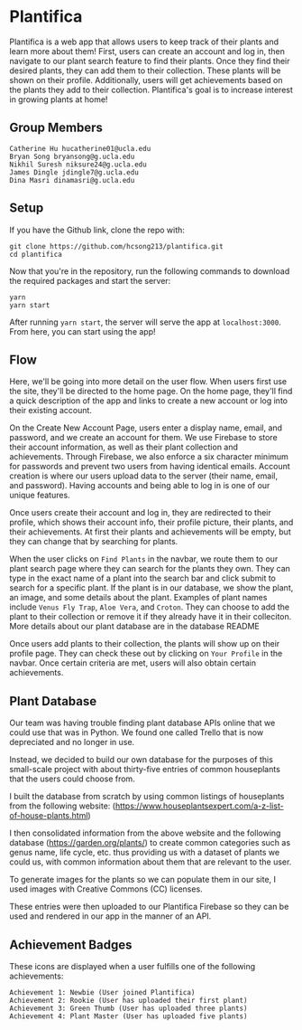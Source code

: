 # Plantifica

Plantifica is a web app that allows users to keep track of their plants and learn more about them! First, users can create an account and log in, then navigate to our plant search feature to find their plants. Once they find their desired plants, they can add them to their collection. These plants will be shown on their profile. Additionally, users will get achievements based on the plants they add to their collection. Plantifica's goal is to increase interest in growing plants at home!


## Group Members

    Catherine Hu hucatherine01@ucla.edu 
    Bryan Song bryansong@g.ucla.edu 
    Nikhil Suresh niksure24@g.ucla.edu 
    James Dingle jdingle7@g.ucla.edu 
    Dina Masri dinamasri@g.ucla.edu
    
## Setup

If you have the Github link, clone the repo with:

    git clone https://github.com/hcsong213/plantifica.git
    cd plantifica

Now that you're in the repository, run the following commands to download the required packages and start the server:

    yarn
    yarn start

After running `yarn start`, the server will serve the app at `localhost:3000`. From here, you can start using the app!

## Flow

Here, we'll be going into more detail on the user flow. When users first use the site, they'll be directed to the home page. On the home page, they'll find a quick description of the app and links to create a new account or log into their existing account. 

On the Create New Account Page, users enter a display name, email, and password, and we create an account for them. We use Firebase to store their account information, as well as their plant collection and achievements. Through Firebase, we also enforce a six character minimum for passwords and prevent two users from having identical emails. Account creation is where our users upload data to the server (their name, email, and password). Having accounts and being able to log in is one of our unique features. 

Once users create their account and log in, they are redirected to their profile, which shows their account info, their profile picture, their plants, and their achievements. At first their plants and achievements will be empty, but they can change that by searching for plants.

When the user clicks on `Find Plants` in the navbar, we route them to our plant search page where they can search for the plants they own. They can type in the exact name of a plant into the search bar and click submit to search for a specific plant. If the plant is in our database, we show the plant, an image, and some details about the plant. Examples of plant names include `Venus Fly Trap`, `Aloe Vera`, and `Croton`.  They can choose to add the plant to their collection or remove it if they already have it in their colleciton. More details about our plant database are in the database README

Once users add plants to their collection, the plants will show up on their profile page. They can check these out by clicking on `Your Profile` in the navbar. Once certain criteria are met, users will also obtain certain achievements.

## Plant Database

Our team was having trouble finding plant database APIs online that we could use that was in Python.
We found one called Trello that is now depreciated and no longer in use.

Instead, we decided to build our own database for the purposes of this small-scale project with about thirty-five entries of common houseplants
that the users could choose from.

I built the database from scratch by using common listings of houseplants from the following website:
(https://www.houseplantsexpert.com/a-z-list-of-house-plants.html)

I then consolidated information from the above website and the following database (https://garden.org/plants/) to create
common categories such as genus name, life cycle, etc. thus providing us with a dataset of plants we could us, with common information about them
that are relevant to the user.

To generate images for the plants so we can populate them in our site, I used images with Creative Commons (CC) licenses.

These entries were then uploaded to our Plantifica Firebase so they can be used and rendered in our app in the manner of an API.

## Achievement Badges

These icons are displayed when a user fulfills one of the following achievements:

    Achievement 1: Newbie (User joined Plantifica)
    Achievement 2: Rookie (User has uploaded their first plant)
    Achievement 3: Green Thumb (User has uploaded three plants)
    Achievement 4: Plant Master (User has uploaded five plants)


